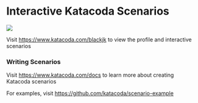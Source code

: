 # Interactive Katacoda Scenarios

[![](http://shields.katacoda.com/katacoda/blackjk/count.svg)](https://www.katacoda.com/blackjk "Get your profile on Katacoda.com")

Visit https://www.katacoda.com/blackjk to view the profile and interactive scenarios

### Writing Scenarios
Visit https://www.katacoda.com/docs to learn more about creating Katacoda scenarios

For examples, visit https://github.com/katacoda/scenario-example
